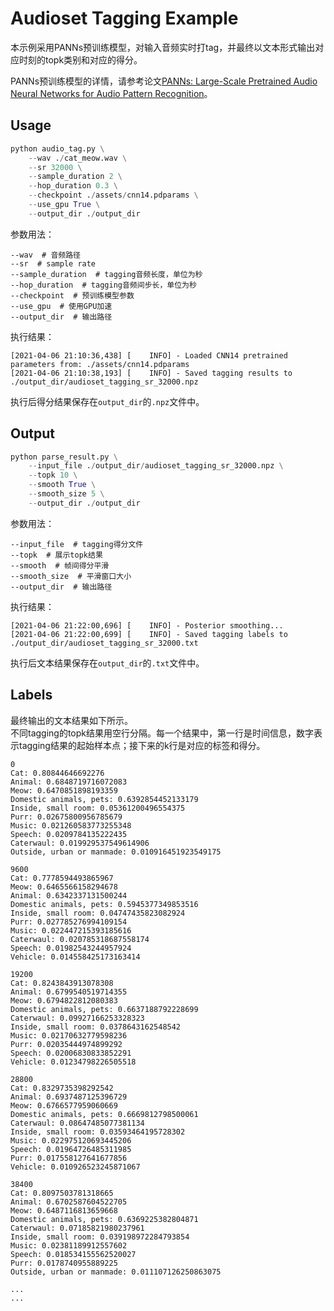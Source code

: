 # Audioset Tagging Example

本示例采用PANNs预训练模型，对输入音频实时打tag，并最终以文本形式输出对应时刻的topk类别和对应的得分。

PANNs预训练模型的详情，请参考论文[PANNs: Large-Scale Pretrained Audio Neural Networks for Audio Pattern Recognition](https://arxiv.org/pdf/1912.10211.pdf)。

## Usage

```python
python audio_tag.py \
    --wav ./cat_meow.wav \
    --sr 32000 \
    --sample_duration 2 \
    --hop_duration 0.3 \
    --checkpoint ./assets/cnn14.pdparams \
    --use_gpu True \
    --output_dir ./output_dir
```

参数用法：
```
--wav  # 音频路径
--sr  # sample rate
--sample_duration  # tagging音频长度，单位为秒
--hop_duration  # tagging音频间步长，单位为秒
--checkpoint  # 预训练模型参数
--use_gpu  # 使用GPU加速
--output_dir  # 输出路径
```

执行结果：
```
[2021-04-06 21:10:36,438] [    INFO] - Loaded CNN14 pretrained parameters from: ./assets/cnn14.pdparams
[2021-04-06 21:10:38,193] [    INFO] - Saved tagging results to ./output_dir/audioset_tagging_sr_32000.npz  
```

执行后得分结果保存在`output_dir`的`.npz`文件中。


## Output
```python
python parse_result.py \
    --input_file ./output_dir/audioset_tagging_sr_32000.npz \
    --topk 10 \
    --smooth True \
    --smooth_size 5 \
    --output_dir ./output_dir
```

参数用法：
```
--input_file  # tagging得分文件
--topk  # 展示topk结果
--smooth  # 帧间得分平滑
--smooth_size  # 平滑窗口大小
--output_dir  # 输出路径
```

执行结果：
```
[2021-04-06 21:22:00,696] [    INFO] - Posterior smoothing...
[2021-04-06 21:22:00,699] [    INFO] - Saved tagging labels to ./output_dir/audioset_tagging_sr_32000.txt
```

执行后文本结果保存在`output_dir`的`.txt`文件中。


## Labels

最终输出的文本结果如下所示。  
不同tagging的topk结果用空行分隔。每一个结果中，第一行是时间信息，数字表示tagging结果的起始样本点；接下来的k行是对应的标签和得分。

```
0
Cat: 0.80844646692276
Animal: 0.6848719716072083
Meow: 0.6470851898193359
Domestic animals, pets: 0.6392854452133179
Inside, small room: 0.05361200496554375
Purr: 0.02675800956785679
Music: 0.021260583773255348
Speech: 0.0209784135222435
Caterwaul: 0.019929537549614906
Outside, urban or manmade: 0.010916451923549175

9600
Cat: 0.7778594493865967
Meow: 0.6465566158294678
Animal: 0.6342337131500244
Domestic animals, pets: 0.5945377349853516
Inside, small room: 0.04747435823082924
Purr: 0.027785276994109154
Music: 0.022447215393185616
Caterwaul: 0.020785318687558174
Speech: 0.01982543244957924
Vehicle: 0.014558425173163414

19200
Cat: 0.8243843913078308
Animal: 0.6799540519714355
Meow: 0.6794822812080383
Domestic animals, pets: 0.6637188792228699
Caterwaul: 0.09927166253328323
Inside, small room: 0.0378643162548542
Music: 0.02170632779598236
Purr: 0.02035444974899292
Speech: 0.02006830833852291
Vehicle: 0.01234798226505518

28800
Cat: 0.8329735398292542
Animal: 0.6937487125396729
Meow: 0.6766577959060669
Domestic animals, pets: 0.6669812798500061
Caterwaul: 0.08647485077381134
Inside, small room: 0.03593464195728302
Music: 0.022975120693445206
Speech: 0.01964726485311985
Purr: 0.017558127641677856
Vehicle: 0.010926523245871067

38400
Cat: 0.8097503781318665
Animal: 0.6702587604522705
Meow: 0.6487116813659668
Domestic animals, pets: 0.6369225382804871
Caterwaul: 0.07185821980237961
Inside, small room: 0.039198972284793854
Music: 0.02381189912557602
Speech: 0.018534155562520027
Purr: 0.0178740955889225
Outside, urban or manmade: 0.011107126250863075

...
...
```
